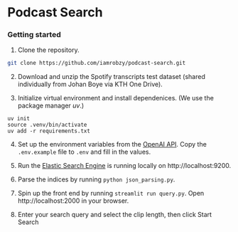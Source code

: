 # Podcast Search

### Getting started

1. Clone the repository.

```bash
git clone https://github.com/iamrobzy/podcast-search.git
```

2. Download and unzip the Spotify transcripts test dataset (shared individually from Johan Boye via KTH One Drive).

3. Initialize virtual environment and install dependenices. (We use the package manager *uv*.)

```
uv init
source .venv/bin/activate
uv add -r requirements.txt
```

4. Set up the environment variables from the [OpenAI API](https://platform.openai.com/docs/overview). Copy the `.env.example` file to `.env` and fill in the values.

5. Run the [Elastic Search Engine](https://github.com/elastic/elasticsearch) is running locally on http://localhost:9200.

6. Parse the indices by running `python json_parsing.py`.

7. Spin up the front end by running `streamlit run query.py`. Open http://localhost:2000 in your browser.

8. Enter your search query and select the clip length, then click Start Search
